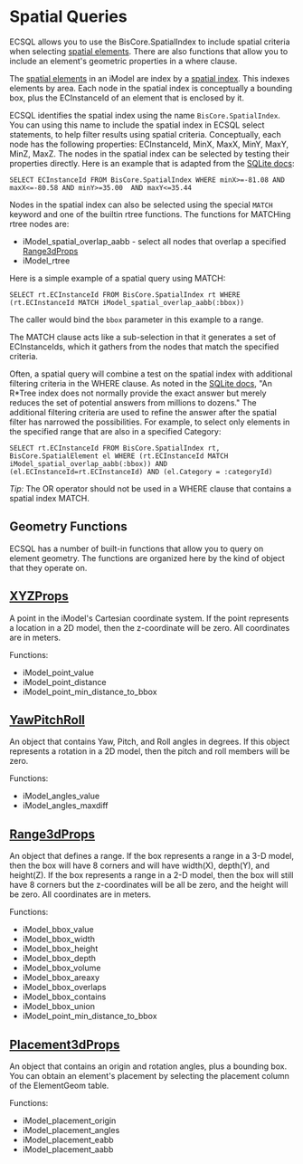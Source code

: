 # Spatial Queries

ECSQL allows you to use the BisCore.SpatialIndex to include spatial criteria when selecting [spatial elements]($imodeljs-backend.SpatialElement). There are also functions that allow you to include an element's geometric properties in a where clause.

The [spatial elements]($imodeljs-backend.SpatialElement) in an iModel are index by a [spatial index](https://sqlite.org/rtree.html). This indexes elements by area. Each node in the spatial index is conceptually a bounding box, plus the ECInstanceId of an element that is enclosed by it.

ECSQL identifies the spatial index using the name `BisCore.SpatialIndex`. You can using this name to include the spatial index in ECSQL select statements, to help filter results using spatial criteria. Conceptually, each node has the following properties: ECInstanceId, MinX, MaxX, MinY, MaxY, MinZ, MaxZ. The nodes in the spatial index can be selected by testing their properties directly. Here is an example that is adapted from the [SQLite docs](https://sqlite.org/rtree.html):

`SELECT ECInstanceId FROM BisCore.SpatialIndex WHERE minX>=-81.08 AND maxX<=-80.58 AND minY>=35.00  AND maxY<=35.44`

Nodes in the spatial index can also be selected using the special `MATCH` keyword and one of the builtin rtree functions. The functions for MATCHing rtree nodes are:
* iModel_spatial_overlap_aabb - select all nodes that overlap a specified [Range3dProps]($geometry-core.Range3dProps)
* iModel_rtree

Here is a simple example of a spatial query using MATCH:

`SELECT rt.ECInstanceId FROM BisCore.SpatialIndex rt WHERE (rt.ECInstanceId MATCH iModel_spatial_overlap_aabb(:bbox))`

The caller would bind the `bbox` parameter in this example to a range.

The MATCH clause acts like a sub-selection in that it generates a set of ECInstanceIds, which it gathers from the nodes that match the specified criteria.

Often, a spatial query will combine a test on the spatial index with additional filtering criteria in the WHERE clause. As noted in the [SQLite docs](https://sqlite.org/rtree.html), "An R*Tree index does not normally provide the exact answer but merely reduces the set of potential answers from millions to dozens." The additional filtering criteria are used to refine the answer after the spatial filter has narrowed the possibilities. For example, to select only elements in the specified range that are also in a specified Category:

`SELECT rt.ECInstanceId FROM BisCore.SpatialIndex rt, BisCore.SpatialElement el WHERE (rt.ECInstanceId MATCH iModel_spatial_overlap_aabb(:bbox)) AND (el.ECInstanceId=rt.ECInstanceId) AND (el.Category = :categoryId)`

*Tip:* The OR operator should not be used in a WHERE clause that contains a spatial index MATCH.

## Geometry Functions

ECSQL has a number of built-in functions that allow you to query on element geometry. The functions are organized here by the kind of object that they operate on.

## [XYZProps]($geometry-core.XYZProps)
A point in the iModel's Cartesian coordinate system. If the point represents a location in a 2D model, then the z-coordinate will be zero. All coordinates are in meters.

Functions:
* iModel_point_value
* iModel_point_distance
* iModel_point_min_distance_to_bbox


## [YawPitchRoll]($geometry-core.YawPitchRoll)
An object that contains Yaw, Pitch, and Roll angles in degrees. If this object represents a rotation in a 2D model, then the pitch and roll members will be zero.

Functions:
* iModel_angles_value
* iModel_angles_maxdiff

## [Range3dProps]($geometry-core.Range3dProps)

An object that defines a range.
If the box represents a range in a 3-D model, then the box will have 8 corners and will have width(X), depth(Y), and height(Z).
If the box represents a range in a 2-D model, then the box will still have 8 corners but the z-coordinates will be all be zero, and the height will be zero.
All coordinates are in meters.

Functions:
* iModel_bbox_value
* iModel_bbox_width
* iModel_bbox_height
* iModel_bbox_depth
* iModel_bbox_volume
* iModel_bbox_areaxy
* iModel_bbox_overlaps
* iModel_bbox_contains
* iModel_bbox_union
* iModel_point_min_distance_to_bbox

## [Placement3dProps]($geometry-core.Placement3dProps)
An object that contains an origin and rotation angles, plus a bounding box.
You can obtain an element's placement by selecting the placement column of the ElementGeom table.

Functions:
* iModel_placement_origin
* iModel_placement_angles
* iModel_placement_eabb
* iModel_placement_aabb
